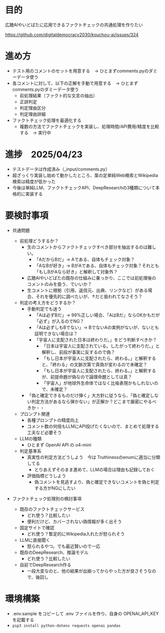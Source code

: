 # 目的

広聴AIやいどばたに応用できるファクトチェックの共通処理を作りたい

https://github.com/digitaldemocracy2030/kouchou-ai/issues/324

# 進め方

- テスト用のコメントのセットを用意する　→ ひとまずcomments.pyのダミーデータ使う
- 各コメントに対して、以下の正解を手動で用意する　→ ひとまずcomments.pyのダミーデータ使う
    - 前処理結果（ファクト的な文言の抽出）
    - 正誤判定
    - 判定理由区分
    - 判定理由詳細
- ファクトチェック処理を最適化する
    - 複数の方法でファクトチェックを実装し、処理時間/API費用/精度を比較する　→ 実行中

# 進捗　2025/04/23

- テストデータは作成済み（_input/comments.py）
- 超ざっくり実装し始めて動かしたところ、案の定単純Web検索とWikipedia検索は精度が低かった
- 今後は単純LLM、ファクトチェックAPI、DeepResearchの3種類について本格的に実装する

# 要検討事項

- 共通問題
    - 前処理どうするか？
        - 生のコメントからファクトチェックすべき部分を抽出するのは難しい。
            - 「AだからBだ」→ Aである、自体もチェック対象？
            - 「AなBが好き」→ BがAである、自体もチェック対象？それとも「もしBがAなら好き」と解釈して対象外？
        - 広聴AIやいどばたの既存の仕組みに乗っかり、ここでは前処理後のコメントのみを扱う、でいいか？
        - 生コメントに根拠（引用、返信元、出典、リンクなど）がある場合、それを優先的に調べたいが、↑だと扱われてなさそう？
    - 判定の考え方をどうするか？
        - 手動判定でも迷う
            - 「Aは必ずBだ」→ 99%正しい場合、「AはBだ」ならOKかもだが「必ず」が入るのでNG？
            - 「Aは必ずしもBでない」→ BでないAの実例がないが、ないとも証明できない場合は？
            - 「宇宙人に支配された日本は終わりだ。」をどう判断すべきか？
                - 「日本は宇宙人に支配されている。したがって終わりだ。」と解釈し、前段が事実に反するので偽？
                - 「もし日本が宇宙人に支配されたら、終わる。」と解釈すると、「終わる」の文脈次第で真偽が変わるので未確定？
                - 「もし日本が宇宙人に支配されたら、終わる。」と解釈するが、前提命題が偽なので論理命題としては真？
                - 「宇宙人」が地球外生命体ではなく比喩表現かもしれないので、未確定？
        - 「偽と確定できるものだけ弾く」大方針に従うなら、「偽と確定しない判定方法があるなら弾かない」が正解か？どこまで厳密にやるべきか・・
    - プロンプト関連
        - 各種プロンプトの精度向上
        - コメント数の何倍もLLMにAPI投げたくないので、まとめて処理する工夫など必要そう
    - LLMの種類
        - ひとまず OpenAI API の o4-mini
    - 判定基準系
        - 真実性の判定方法どうしよう　今は Truthinessのenumに適当に分類してる
            - とりあえずそのまま進めて、LLMの場合は理由も記録しておく
        - 評価指標どうしよう
            - 偽コメントを見逃すより、偽と確定できないコメントを偽と判定する方がNGにしたい

- ファクトチェック処理別の検討事項
    - 既存のファクトチェックサービス
        - どれ使う？比較したい
        - 便利だけど、カバーされない偽情報が多く出そう
    - 固定サイトで確認
        - どれ使う？暫定的にWikipedia入れたが怒られそう
    - LLMに直接聞く
        - 怒られるやつ。でも最近賢いので一応
    - 既存のDeepResearch、推論モデル
        - どれ使う？比較したい
    - 自前でDeepResearch作る
        - 一段大変なのと、他の結果が出揃ってからやった方が良さそうなので、後回し

# 環境構築

- .env.sample をコピーして .env ファイルを作り、自身の OPENAI_API_KEY を記載する
- `pip3 install python-dotenv requests openai pandas`

